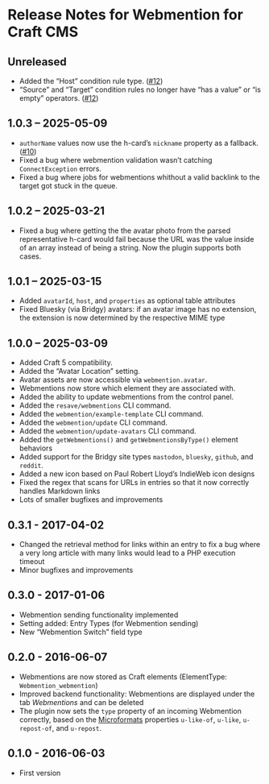 # Release Notes for Webmention for Craft CMS

## Unreleased
- Added the “Host” condition rule type. ([#12](https://github.com/matthiasott/webmention/pull/12))
- “Source” and “Target” condition rules no longer have “has a value” or “is empty” operators. ([#12](https://github.com/matthiasott/webmention/pull/12))

## 1.0.3 – 2025-05-09
- `authorName` values now use the h-card’s `nickname` property as a fallback. ([#10](https://github.com/matthiasott/webmention/pull/10))
- Fixed a bug where webmention validation wasn’t catching `ConnectException` errors.
- Fixed a bug where jobs for webmentions whithout a valid backlink to the target got stuck in the queue.

## 1.0.2 – 2025-03-21
- Fixed a bug where getting the the avatar photo from the parsed representative h-card would fail because the URL was the value inside of an array instead of being a string. Now the plugin supports both cases.

## 1.0.1 – 2025-03-15
- Added `avatarId`, `host`, and `properties` as optional table attributes
- Fixed Bluesky (via Bridgy) avatars: if an avatar image has no extension, the extension is now determined by the respective MIME type

## 1.0.0 – 2025-03-09
- Added Craft 5 compatibility.
- Added the “Avatar Location” setting.
- Avatar assets are now accessible via `webmention.avatar`.
- Webmentions now store which element they are associated with.
- Added the ability to update webmentions from the control panel.
- Added the `resave/webmentions` CLI command.
- Added the `webmention/example-template` CLI command.
- Added the `webmention/update` CLI command.
- Added the `webmention/update-avatars` CLI command.
- Added the `getWebmentions()` and `getWebmentionsByType()` element behaviors
- Added support for the Bridgy site types `mastodon`, `bluesky`, `github`, and `reddit`.
- Added a new icon based on Paul Robert Lloyd’s IndieWeb icon designs
- Fixed the regex that scans for URLs in entries so that it now correctly handles Markdown links
- Lots of smaller bugfixes and improvements

## 0.3.1 - 2017-04-02
- Changed the retrieval method for links within an entry to fix a bug where a very long article with many links would lead to a PHP execution timeout
- Minor bugfixes and improvements

## 0.3.0 - 2017-01-06
- Webmention sending functionality implemented
- Setting added: Entry Types (for Webmention sending)
- New “Webmention Switch” field type

## 0.2.0 - 2016-06-07
- Webmentions are now stored as Craft elements (ElementType: `Webmention_webmention`)
- Improved backend functionality: Webmentions are displayed under the tab *Webmentions* and can be deleted
- The plugin now sets the `type` property of an incoming Webmention correctly, based on the [Microformats](http://microformats.org/wiki/h-entry) properties `u-like-of`, `u-like`, `u-repost-of`, and `u-repost`.

## 0.1.0 - 2016-06-03
- First version
